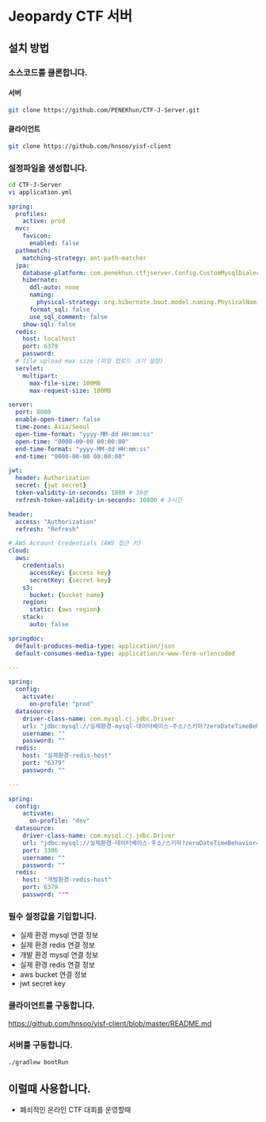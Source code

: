 # Jeopardy CTF 서버

## 설치 방법
### 소스코드를 클론합니다.
#### 서버
```bash
git clone https://github.com/PENEKhun/CTF-J-Server.git
```
#### 클라이언트
```bash
git clone https://github.com/hnsoo/yisf-client
```

### 설정파일을 생성합니다.
```bash
cd CTF-J-Server
vi application.yml
```

```yaml
spring:
  profiles:
    active: prod
  mvc:
    favicon:
      enabled: false
  pathmatch:
    matching-strategy: ant-path-matcher
  jpa:
    database-platform: com.penekhun.ctfjserver.Config.CustomMysqlDialect
    hibernate:
      ddl-auto: none
      naming:
        physical-strategy: org.hibernate.boot.model.naming.PhysicalNamingStrategyStandardImpl
      format_sql: false
      use_sql_comment: false
    show-sql: false
  redis:
    host: localhost
    port: 6379
    password:
  # file upload max size (파일 업로드 크기 설정)
  servlet:
    multipart:
      max-file-size: 100MB
      max-request-size: 100MB

server:
  port: 8080
  enable-open-timer: false
  time-zone: Asia/Seoul
  open-time-format: "yyyy-MM-dd HH:mm:ss"
  open-time: "0000-00-00 00:00:00"
  end-time-format: "yyyy-MM-dd HH:mm:ss"
  end-time: "0000-00-00 00:00:00"

jwt:
  header: Authorization
  secret: {jwt secret}
  token-validity-in-seconds: 1800 # 30분
  refresh-token-validity-in-seconds: 10800 # 3시간

header:
  access: "Authorization"
  refresh: "Refresh"

# AWS Account Credentials (AWS 접근 키)
cloud:
  aws:
    credentials:
      accessKey: {access key}
      secretKey: {secret key}
    s3:
      bucket: {bucket name}
    region:
      static: {aws region}
    stack:
      auto: false

springdoc:
  default-produces-media-type: application/json
  default-consumes-media-type: application/x-www-form-urlencoded

---

spring:
  config:
    activate:
      on-profile: "prod"
  datasource:
    driver-class-name: com.mysql.cj.jdbc.Driver
    url: "jdbc:mysql://실제환경-mysql-데이터베이스-주소/스키마?zeroDateTimeBehavior=convertToNull"
    username: ""
    password: ""
  redis:
    host: "실제환경-redis-host"
    port: "6379"
    password: ""

---

spring:
  config:
    activate:
      on-profile: "dev"
  datasource:
    driver-class-name: com.mysql.cj.jdbc.Driver
    url: "jdbc:mysql://실제환경-데이터베이스-주소/스키마?zeroDateTimeBehavior=convertToNull"
    port: 3306
    username: ""
    password: ""
  redis:
    host: "개발환경-redis-host"
    port: 6379
    password: """
```

### 필수 설정값을 기입합니다.
- 실제 환경 mysql 연결 정보
- 실제 환경 redis 연결 정보
- 개발 환경 mysql 연결 정보
- 실제 환경 redis 연결 정보
- aws bucket 연결 정보
- jwt secret key

### 클라이언트를 구동합니다.
https://github.com/hnsoo/yisf-client/blob/master/README.md

### 서버를 구동합니다.
```bash
./gradlew bootRun
```


## 이럴때 사용합니다.
- 폐쇠적인 온라인 CTF 대회를 운영할때
